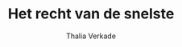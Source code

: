 ---
title: "Het recht van de snelste"
author: "Thalia Verkade"
isbn: ""
isbn13: "9789083000718"
rating: "3"
publisher: "De Correspondent"
pages: "254"
publishYear: "2020"
read: "2020"
goodreads_id: "53288287"
language: "nl"
---